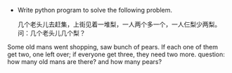 * Write python program to solve the following problem.

  几个老头儿去赶集，上街见着一堆梨，一人两个多一个，一人仨梨少两梨。问：几个老头儿几个梨？

Some old mans went shopping, saw bunch of pears. If each one of them get two, one left over; if everyone get three, they need two more. question: how many old mans are there? and how many pears?